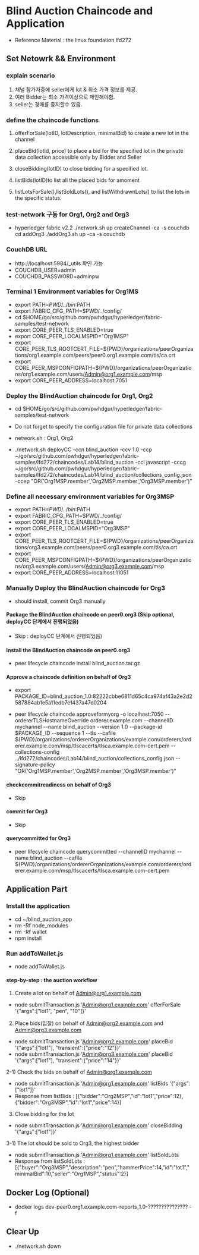 # Blind Auction Chaincode and Application
- Reference Material : the linux foundation lfd272

## Set Netowrk && Environment

### explain scenario
1) 채널 참가자중에 seller에게 lot & 최소 가격 정보를 제공.
2) 여러 Bidder는 최소 가격이상으로 제안해야함.
3) seller는 경매를 중지할수 있음. 

### define the chaincode functions
1) offerForSale(lotID, lotDescription, minimalBid) to create a new lot in the channel

2) placeBid(lotId, price) to place a bid for the specified lot in the private data collection accessible only by Bidder and Seller

3) closeBidding(lotID) to close bidding for a specified lot.

4) listBids(lotID)to list all the placed bids for amoment

5) listLotsForSale(),listSoldLots(), and listWithdrawnLots() to list the lots in the specific status.

### test-network 구동 for Org1, Org2 and Org3
- hyperledger fabric v2.2
  ./network.sh up createChannel -ca -s couchdb
  cd addOrg3
  ./addOrg3.sh up -ca -s couchdb
  
### CouchDB URL
- http://localhost:5984/_utils 확인 가능
- COUCHDB_USER=admin
- COUCHDB_PASSWORD=adminpw

### Terminal 1 Environment variables for Org1MS 
- export PATH=${PWD}/../bin:$PATH
- export FABRIC_CFG_PATH=$PWD/../config/
- cd $HOME/go/src/github.com/pwhdgur/hyperledger/fabric-samples/test-network
- export CORE_PEER_TLS_ENABLED=true
- export CORE_PEER_LOCALMSPID="Org1MSP"
- export CORE_PEER_TLS_ROOTCERT_FILE=${PWD}/organizations/peerOrganizations/org1.example.com/peers/peer0.org1.example.com/tls/ca.crt
- export CORE_PEER_MSPCONFIGPATH=${PWD}/organizations/peerOrganizations/org1.example.com/users/Admin@org1.example.com/msp
- export CORE_PEER_ADDRESS=localhost:7051

### Deploy the BlindAuction chaincode for Org1, Org2
- cd $HOME/go/src/github.com/pwhdgur/hyperledger/fabric-samples/test-network

- Do not forget to specify the configuration file for private data collections
- network.sh : Org1, Org2

- ./network.sh deployCC -ccn blind_auction -ccv 1.0 -ccp ~/go/src/github.com/pwhdgur/hyperledger/fabric-samples/lfd272/chaincodes/Lab14/blind_auction -ccl javascript -cccg ~/go/src/github.com/pwhdgur/hyperledger/fabric-samples/lfd272/chaincodes/Lab14/blind_auction/collections_config.json -ccep "OR('Org1MSP.member','Org2MSP.member','Org3MSP.member')"

### Define all necessary environment variables for Org3MSP
- export PATH=${PWD}/../bin:$PATH
- export FABRIC_CFG_PATH=$PWD/../config/
- export CORE_PEER_TLS_ENABLED=true
- export CORE_PEER_LOCALMSPID="Org3MSP"
- export CORE_PEER_TLS_ROOTCERT_FILE=${PWD}/organizations/peerOrganizations/org3.example.com/peers/peer0.org3.example.com/tls/ca.crt
- export CORE_PEER_MSPCONFIGPATH=${PWD}/organizations/peerOrganizations/org3.example.com/users/Admin@org3.example.com/msp
- export CORE_PEER_ADDRESS=localhost:11051

### Manually Deploy the BlindAuction chaincode for Org3
- should install, commit Org3 manually

#### Package the BlindAuction chaincode on peer0.org3 (Skip optional, deployCC 단계에서 진행되었음)
- Skip : deployCC 단계에서 진행되었음)

#### Install the BlindAuction chaincode on peer0.org3
- peer lifecycle chaincode install blind_auction.tar.gz

#### Approve a chaincode definition on behalf of Org3
- export PACKAGE_ID=blind_auction_1.0:82222cbbe6811d65c4ca974af43a2e2d2587884ab1e5a11edb7e1437a47d0204

- peer lifecycle chaincode approveformyorg -o localhost:7050 --ordererTLSHostnameOverride orderer.example.com --channelID mychannel --name blind_auction --version 1.0 --package-id $PACKAGE_ID --sequence 1 --tls --cafile ${PWD}/organizations/ordererOrganizations/example.com/orderers/orderer.example.com/msp/tlscacerts/tlsca.example.com-cert.pem --collections-config ../lfd272/chaincodes/Lab14/blind_auction/collections_config.json --signature-policy "OR('Org1MSP.member','Org2MSP.member','Org3MSP.member')"

#### checkcommitreadiness on behalf of Org3
- Skip

#### commit for Org3
- Skip

#### querycommitted for Org3
- peer lifecycle chaincode querycommitted --channelID mychannel --name blind_auction --cafile ${PWD}/organizations/ordererOrganizations/example.com/orderers/orderer.example.com/msp/tlscacerts/tlsca.example.com-cert.pem


## Application Part

### Install the application
- cd ~/blind_auction_app
- rm -Rf node_modules
- rm -Rf wallet
- npm install

### Run addToWallet.js
- node addToWallet.js

#### step-by-step : the auction workflow
1) Create a lot on behalf of Admin@org1.example.com
- node submitTransaction.js 'Admin@org1.example.com' offerForSale '{"args":["lot1", "pen", "10"]}'

2) Place bids(입찰) on behalf of Admin@org2.example.com and Admin@org3.example.com
- node submitTransaction.js 'Admin@org2.example.com' placeBid '{"args":["lot1"], "transient":{"price":"12"}}'
- node submitTransaction.js 'Admin@org3.example.com' placeBid '{"args":["lot1"], "transient":{"price":"14"}}'

2-1) Check the bids on behalf of Admin@org1.example.com
- node submitTransaction.js 'Admin@org1.example.com' listBids '{"args":["lot1"]}'
- Response from listBids : [{"bidder":"Org2MSP","id":"lot1","price":12},{"bidder":"Org3MSP","id":"lot1","price":14}]

3) Close bidding for the lot
- node submitTransaction.js 'Admin@org1.example.com' closeBidding '{"args":["lot1"]}'

3-1) The lot should be sold to Org3, the highest bidder
- node submitTransaction.js 'Admin@org1.example.com' listSoldLots
- Response from listSoldLots : [{"buyer":"Org3MSP","description":"pen","hammerPrice":14,"id":"lot1","minimalBid":10,"seller":"Org1MSP","status":2}]

## Docker Log (Optional)
- docker logs dev-peer0.org1.example.com-reports_1.0-??????????????? -f

## Clear Up
- ./network.sh down

